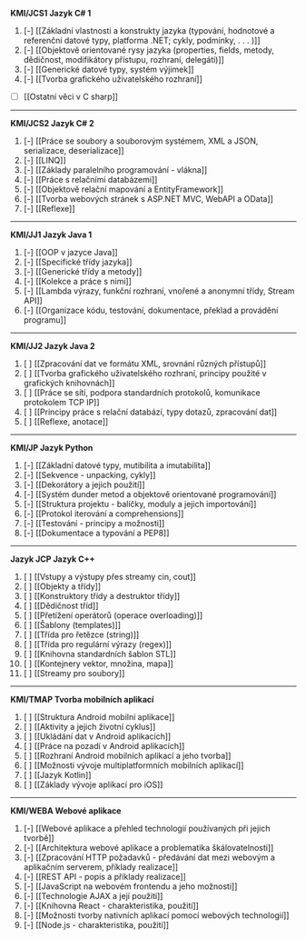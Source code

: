 **KMI/JCS1 Jazyk C# 1**
1. [-] [[Základní vlastnosti a konstrukty jazyka (typování, hodnotové a referenční datové typy, platforma .NET; cykly, podmínky, . . . )]]
2. [-] [[Objektově orientované rysy jazyka (properties, fields, metody, dědičnost, modifikátory přístupu, rozhraní, delegáti)]]
3. [-] [[Generické datové typy, systém výjimek]]
4. [-] [[Tvorba grafického uživatelského rozhraní]]
-  [ ] [[Ostatní věci v C sharp]]
---
**KMI/JCS2 Jazyk C# 2**
1. [-] [[Práce se soubory a souborovým systémem, XML a JSON, serializace, deserializace]]
2. [-] [[LINQ]]
3. [-] [[Základy paralelního programování - vlákna]]
4. [-] [[Práce s relačními databázemi]]
5. [-] [[Objektově relační mapování a EntityFramework]]
6. [-] [[Tvorba webových stránek s ASP.NET MVC, WebAPI a OData]]
7. [-] [[Reflexe]]
---
**KMI/JJ1 Jazyk Java 1**
1. [-] [[OOP v jazyce Java]]
2. [-] [[Specifické třídy jazyka]]
3. [-] [[Generické třídy a metody]]
4. [-] [[Kolekce a práce s nimi]]
5. [-] [[Lambda výrazy, funkční rozhraní, vnořené a anonymní třídy, Stream API]]
6. [-] [[Organizace kódu, testování, dokumentace, překlad a provádění programu]]
---
**KMI/JJ2 Jazyk Java 2**
1. [ ] [[Zpracování dat ve formátu XML, srovnání různých přístupů]]
2. [ ] [[Tvorba grafického uživatelského rozhraní, principy použité v grafických knihovnách]]
3. [ ] [[Práce se sítí, podpora standardních protokolů, komunikace protokolem TCP IP]]
4. [ ] [[Principy práce s relační databází, typy dotazů, zpracování dat]]
5. [ ] [[Reflexe, anotace]]
---
**KMI/JP Jazyk Python**
1. [-] [[Základní datové typy, mutibilita a imutabilita]]
2. [-] [[Sekvence - unpacking, cykly]]
3. [-] [[Dekorátory a jejich použití]]
4. [-] [[Systém dunder metod a objektově orientované programování]]
5. [-] [[Struktura projektu - balíčky, moduly a jejich importování]]
6. [-] [[Protokol iterování a comprehensions]]
7. [-] [[Testování - principy a možnosti]]
8. [-] [[Dokumentace a typování a PEP8]]
---
**Jazyk JCP Jazyk C++**
1. [ ] [[Vstupy a výstupy přes streamy cin, cout]]
2. [ ] [[Objekty a třídy]]
3. [ ] [[Konstruktory třídy a destruktor třídy]]
4. [ ] [[Dědičnost tříd]]
5. [ ] [[Přetížení operátorů (operace overloading)]]
6. [ ] [[Šablony (templates)]]
7. [ ] [[Třída pro řetězce (string)]]
8. [ ] [[Třída pro regulární výrazy (regex)]]
9. [ ] [[Knihovna standardních šablon STL]]
10. [ ] [[Kontejnery vektor, množina, mapa]]
11. [ ] [[Streamy pro soubory]]
---
**KMI/TMAP Tvorba mobilních aplikací**
1. [ ] [[Struktura Android mobilní aplikace]]
2. [ ] [[Aktivity a jejich životní cyklus]]
3. [ ] [[Ukládání dat v Android aplikacích]]
4. [ ] [[Práce na pozadí v Android aplikacích]]
5. [ ] [[Rozhraní Android mobilních aplikací a jeho tvorba]]
6. [ ] [[Možnosti vývoje multiplatformních mobilních aplikací]]
7. [ ] [[Jazyk Kotlin]]
8. [ ] [[Základy vývoje aplikací pro iOS]]
---
**KMI/WEBA Webové aplikace**
1. [-] [[Webové aplikace a přehled technologií používaných při jejich tvorbě]]
2. [-] [[Architektura webové aplikace a problematika škálovatelnosti]]
3. [-] [[Zpracování HTTP požadavků - předávání dat mezi webovým a aplikačním serverem, příklady realizace]]
4. [-] [[REST API - popis a příklady realizace]]
5. [-] [[JavaScript na webovém frontendu a jeho možnosti]]
6. [-] [[Technologie AJAX a její použití]]
7. [-] [[Knihovna React - charakteristika, použití]]
8. [-] [[Možnosti tvorby nativních aplikací pomocí webových technologií]]
9. [-] [[Node.js - charakteristika, použití]]